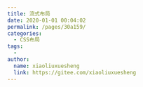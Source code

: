 ```yaml
---
title: 流式布局
date: 2020-01-01 00:04:02
permalink: /pages/30a159/
categories:
  - CSS布局
tags:
  - 
author: 
  name: xiaoliuxuesheng
  link: https://gitee.com/xiaoliuxuesheng
---
```

